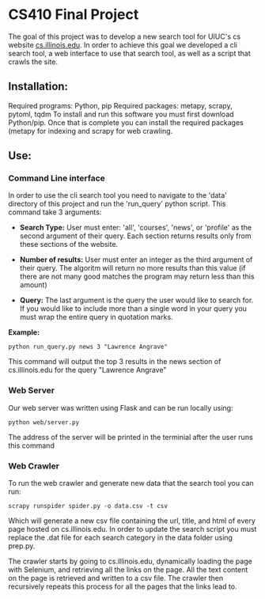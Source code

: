 # CS410 Final Project
The goal of this project was to develop a new search tool for UIUC's cs website [cs.illinois.edu](https://cs.illinois.edu/). In order to achieve this goal we developed a cli search tool, a web interface to use that search tool, as well as a script that crawls the site.

## Installation:
  Required programs: Python, pip
  Required packages: metapy, scrapy, pytoml, tqdm
  To install and run this software you must first download Python/pip. Once that is complete you can install the required packages (metapy   for indexing and scrapy for web crawling.
  
  ## Use:
  ### Command Line interface
  In order to use the cli search tool you need to navigate to the 'data' directory of this project and run the 'run_query' python script.
  This command take 3 arguments:
  
  * **Search Type:** User must enter: 'all', 'courses', 'news', or 'profile' as the second argument of their query. Each section returns results only from these sections of the website.
    
  * **Number of results:** User must enter an integer as the third argument of their query. The algoritm will return no more results than this value (if there are not many good matches the program may return less than this amount)
  
  * **Query:** The last argument is the query the user would like to search for. If you would like to include more than a single word in your query you must wrap the entire query in quotation marks.
  
  **Example:**
  
  ```python run_query.py news 3 "Lawrence Angrave"```
  
  This command will output the top 3 results in the news section of cs.illinois.edu for the query "Lawrence Angrave"
  
  
  ### Web Server
  
  Our web server was written using Flask and can be run locally using:
  
  ```python web/server.py```
  
  The address of the server will be printed in the terminial after the user runs this command
  
  ### Web Crawler

To run the web crawler and generate new data that the search tool you can run:

```scrapy runspider spider.py -o data.csv -t csv```

Which will generate a new csv file containing the url, title, and html of every page hosted on cs.illinois.edu. In order to update the search script you must replace the .dat file for each search category in the data folder using prep.py.

The crawler starts by going to cs.illinois.edu, dynamically loading the page with Selenium, and retrieving all the links on the page. All the text content on the page is retrieved and written to a csv file. The crawler then recursively repeats this process for all the pages that the links lead to.
